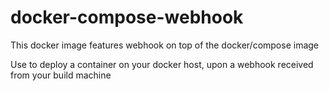 # docker-compose-webhook

This docker image features webhook on top of the docker/compose image

Use to deploy a container on your docker host, upon a webhook received from your build machine